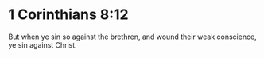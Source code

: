 # 1 Corinthians 8:12

But when ye sin so against the brethren, and wound their weak conscience, ye sin against Christ.